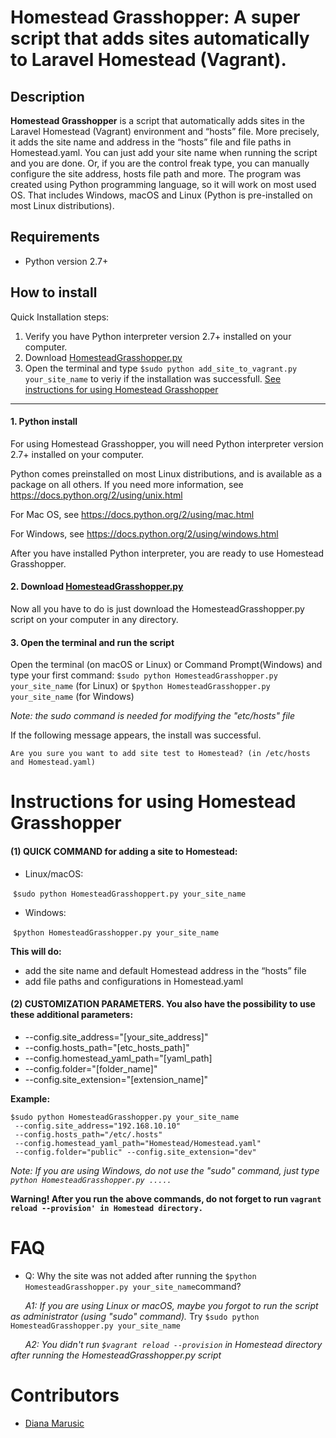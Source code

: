 # Homestead Grasshopper: A super script that adds sites automatically to Laravel Homestead (Vagrant).
## Description
**Homestead Grasshopper** is a script that automatically adds sites in the Laravel Homestead (Vagrant) environment and “hosts” file. More precisely, it adds the site name and address in the “hosts” file and file paths in Homestead.yaml.   You can just add your site name when running the script and you are done. Or, if you are the control freak type, you can manually configure the site address, hosts file path and more.  The program was created using Python programming language, so it will work on most used OS. That includes Windows, macOS and Linux (Python is pre-installed on most Linux distributions).

## Requirements
- Python version 2.7+

## How to install  

Quick Installation steps: 
1. Verify you have Python interpreter version 2.7+ installed on your computer.
2. Download [HomesteadGrasshopper.py](HomesteadGrasshopper.py)
3. Open the terminal and type  ```$sudo python add_site_to_vagrant.py your_site_name```  to veriy if the installation was successfull.
[See instructions for using Homestead Grasshopper](https://github.com/updivision/Homestead-Grasshopper-adds-sites-to-Laravel-Homestead-Vagrant#instructions-for-using-homestead-grasshopper)
---
#### 1. Python install
For using Homestead Grasshopper, you will need Python interpreter version 2.7+ installed on your computer.

Python comes preinstalled on most Linux distributions, and is available as a package on all others. If you need more information, see https://docs.python.org/2/using/unix.html

For Mac OS, see https://docs.python.org/2/using/mac.html

For Windows, see https://docs.python.org/2/using/windows.html

After you have installed Python interpreter, you are ready to use Homestead Grasshopper.

#### 2. Download [HomesteadGrasshopper.py](HomesteadGrasshopper.py)
Now all you have to do is just download the HomesteadGrasshopper.py script on your computer in any directory. 

#### 3. Open the terminal and run the script
Open the terminal (on macOS or Linux) or Command Prompt(Windows) and type your first command:
```$sudo python HomesteadGrasshopper.py your_site_name``` (for Linux) or  ```$python HomesteadGrasshopper.py your_site_name``` (for Windows)

*Note: the *sudo* command is needed for modifying the "etc/hosts" file*

If the following message appears, the install was successful.

``Are you sure you want to add site test to Homestead? (in /etc/hosts and Homestead.yaml)``


# Instructions for using Homestead Grasshopper

#### (1) QUICK COMMAND for adding a site to Homestead:

- Linux/macOS:

&nbsp;```$sudo python HomesteadGrasshoppert.py your_site_name```

- Windows:

&nbsp;```$python HomesteadGrasshopper.py your_site_name```

**This will do:**
- add the site name and default Homestead address in the “hosts” file
- add file paths and configurations in Homestead.yaml


#### (2) CUSTOMIZATION PARAMETERS. You also have the possibility to use these additional parameters:

- --config.site_address="[your_site_address]"
- --config.hosts_path="[etc_hosts_path]"
- --config.homestead_yaml_path="[yaml_path]
- --config.folder="[folder_name]"
- --config.site_extension="[extension_name]"

**Example:**
   ``` 
  $sudo python HomesteadGrasshopper.py your_site_name
	--config.site_address="192.168.10.10"
	--config.hosts_path="/etc/.hosts"
	--config.homestead_yaml_path="Homestead/Homestead.yaml"
	--config.folder="public" --config.site_extension="dev"
```
*Note: If you are using Windows, do not use the "sudo" command, just type ```python HomesteadGrasshopper.py ..... ```*

**Warning! After you run the above commands, do not forget to run ```vagrant reload --provision' in Homestead directory.```**

# FAQ
- Q: Why the site was not added after running the ```$python HomesteadGrasshopper.py your_site_name```command?

&nbsp; &nbsp; &nbsp; *A1: If you are using Linux or macOS, maybe you forgot to run the script as administrator (using "sudo" command).*
Try ```$sudo python HomesteadGrasshopper.py your_site_name```

&nbsp; &nbsp; &nbsp; *A2: You didn't run ```$vagrant reload --provision``` in Homestead directory after running the HomesteadGrasshopper.py script*

# Contributors
- [Diana Marusic](https://github.com/mdiannna)
